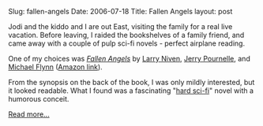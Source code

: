 Slug: fallen-angels
Date: 2006-07-18
Title: Fallen Angels
layout: post

Jodi and the kiddo and I are out East, visiting the family for a real live vacation. Before leaving, I raided the bookshelves of a family friend, and came away with a couple of pulp sci-fi novels - perfect airplane reading.

One of my choices was _[Fallen Angels](http://en.wikipedia.org/wiki/Fallen_Angels_%28science_fiction_novel%29)_ by [Larry Niven](http://en.wikipedia.org/wiki/Larry_niven), [Jerry Pournelle](http://en.wikipedia.org/wiki/Jerry_Pournelle), and [Michael Flynn](http://en.wikipedia.org/wiki/Michael_Flynn) ([Amazon link](http://www.amazon.com/gp/product/0743471814/sr=8-1/qid=1153142519/ref=pd_bbs_1/102-6924897-7399354?ie=UTF8)).

From the synopsis on the back of the book, I was only mildly interested, but it looked readable. What I found was a fascinating &quot;[hard sci-fi](http://en.wikipedia.org/wiki/Hard_science_fiction)&quot; novel with a humorous conceit.

[Read more...](http://www.redmonk.net/more_monkinetic/reviews/fallenangels)
